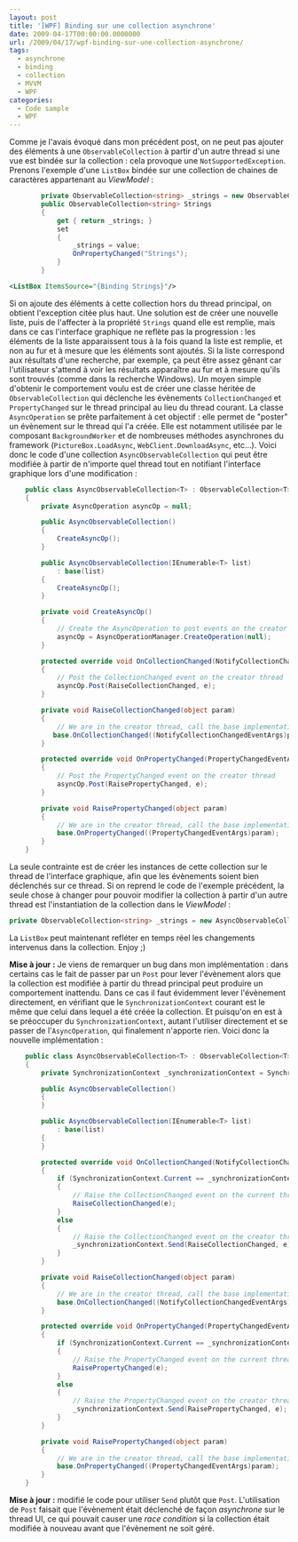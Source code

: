 ```yaml
---
layout: post
title: '[WPF] Binding sur une collection asynchrone'
date: 2009-04-17T00:00:00.0000000
url: /2009/04/17/wpf-binding-sur-une-collection-asynchrone/
tags:
  - asynchrone
  - binding
  - collection
  - MVVM
  - WPF
categories:
  - Code sample
  - WPF
---
```


Comme je l'avais évoqué dans mon précédent post, on ne peut pas ajouter des éléments à une `ObservableCollection` à partir d'un autre thread si une vue est bindée sur la collection : cela provoque une `NotSupportedException`. Prenons l'exemple d'une `ListBox` bindée sur une collection de chaines de caractères appartenant au *ViewModel* :  
```csharp
        private ObservableCollection<string> _strings = new ObservableCollection<string>();
        public ObservableCollection<string> Strings
        {
            get { return _strings; }
            set
            {
                _strings = value;
                OnPropertyChanged("Strings");
            }
        }
```

```xml
<ListBox ItemsSource="{Binding Strings}"/>
```
  Si on ajoute des éléments à cette collection hors du thread principal, on obtient l'exception citée plus haut. Une solution est de créer une nouvelle liste, puis de l'affecter à la propriété `Strings` quand elle est remplie, mais dans ce cas l'interface graphique ne reflète pas la progression : les éléments de la liste apparaissent tous à la fois quand la liste est remplie, et non au fur et à mesure que les éléments sont ajoutés. Si la liste correspond aux résultats d'une recherche, par exemple, ça peut être assez gênant car l'utilisateur s'attend à voir les résultats apparaître au fur et à mesure qu'ils sont trouvés (comme dans la recherche Windows).  Un moyen simple d'obtenir le comportement voulu est de créer une classe héritée de `ObservableCollection` qui déclenche les évènements `CollectionChanged` et `PropertyChanged` sur le thread principal au lieu du thread courant. La classe `AsyncOperation` se prête parfaitement à cet objectif : elle permet de "poster" un évènement sur le thread qui l'a créée. Elle est notamment utilisée par le composant `BackgroundWorker` et de nombreuses méthodes asynchrones du framework (`PictureBox.LoadAsync`, `WebClient.DownloadAsync`, etc...).  Voici donc le code d'une collection `AsyncObservableCollection` qui peut être modifiée à partir de n'importe quel thread tout en notifiant l'interface graphique lors d'une modification :  
```csharp
    public class AsyncObservableCollection<T> : ObservableCollection<T>
    {
        private AsyncOperation asyncOp = null;

        public AsyncObservableCollection()
        {
            CreateAsyncOp();
        }

        public AsyncObservableCollection(IEnumerable<T> list)
            : base(list)
        {
            CreateAsyncOp();
        }

        private void CreateAsyncOp()
        {
            // Create the AsyncOperation to post events on the creator thread
            asyncOp = AsyncOperationManager.CreateOperation(null);
        }

        protected override void OnCollectionChanged(NotifyCollectionChangedEventArgs e)
        {
            // Post the CollectionChanged event on the creator thread
            asyncOp.Post(RaiseCollectionChanged, e);
        }

        private void RaiseCollectionChanged(object param)
        {
            // We are in the creator thread, call the base implementation directly
           base.OnCollectionChanged((NotifyCollectionChangedEventArgs)param);
        }

        protected override void OnPropertyChanged(PropertyChangedEventArgs e)
        {
            // Post the PropertyChanged event on the creator thread
            asyncOp.Post(RaisePropertyChanged, e);
        }

        private void RaisePropertyChanged(object param)
        {
            // We are in the creator thread, call the base implementation directly
            base.OnPropertyChanged((PropertyChangedEventArgs)param);
        }
    }
```
  La seule contrainte est de créer les instances de cette collection sur le thread de l'interface graphique, afin que les évènements soient bien déclenchés sur ce thread.  Si on reprend le code de l'exemple précédent, la seule chose à changer pour pouvoir modifier la collection à partir d'un autre thread est l'instantiation de la collection dans le *ViewModel* :  
```csharp
private ObservableCollection<string> _strings = new AsyncObservableCollection<string>();
```
  La `ListBox` peut maintenant refléter en temps réel les changements intervenus dans la collection.  Enjoy ;)

  **Mise à jour :** Je viens de remarquer un bug dans mon implémentation : dans certains cas le fait de passer par un `Post` pour lever l'évènement alors que la collection est modifiée à partir du thread principal peut produire un comportement inattendu. Dans ce cas il faut évidemment lever l'évènement directement, en vérifiant que le `SynchronizationContext` courant est le même que celui dans lequel a été créée la collection. Et puisqu'on en est à se préoccuper du `SynchronizationContext`, autant l'utiliser directement et se passer de l'`AsyncOperation`, qui finalement n'apporte rien. Voici donc la nouvelle implémentation :  
```csharp
    public class AsyncObservableCollection<T> : ObservableCollection<T>
    {
        private SynchronizationContext _synchronizationContext = SynchronizationContext.Current;

        public AsyncObservableCollection()
        {
        }

        public AsyncObservableCollection(IEnumerable<T> list)
            : base(list)
        {
        }

        protected override void OnCollectionChanged(NotifyCollectionChangedEventArgs e)
        {
            if (SynchronizationContext.Current == _synchronizationContext)
            {
                // Raise the CollectionChanged event on the current thread
                RaiseCollectionChanged(e);
            }
            else
            {
                // Raise the CollectionChanged event on the creator thread
                _synchronizationContext.Send(RaiseCollectionChanged, e);
            }
        }

        private void RaiseCollectionChanged(object param)
        {
            // We are in the creator thread, call the base implementation directly
            base.OnCollectionChanged((NotifyCollectionChangedEventArgs)param);
        }

        protected override void OnPropertyChanged(PropertyChangedEventArgs e)
        {
            if (SynchronizationContext.Current == _synchronizationContext)
            {
                // Raise the PropertyChanged event on the current thread
                RaisePropertyChanged(e);
            }
            else
            {
                // Raise the PropertyChanged event on the creator thread
                _synchronizationContext.Send(RaisePropertyChanged, e);
            }
        }

        private void RaisePropertyChanged(object param)
        {
            // We are in the creator thread, call the base implementation directly
            base.OnPropertyChanged((PropertyChangedEventArgs)param);
        }
    }
```
**Mise à jour :** modifié le code pour utiliser `Send` plutôt que `Post`. L'utilisation de `Post` faisait que l'évènement était déclenché de façon *asynchrone* sur le thread UI, ce qui pouvait causer une *race condition* si la collection était modifiée à nouveau avant que l'évènement ne soit géré.


